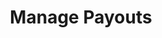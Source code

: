 ---
title: Manage Payouts
excerpt: ''
deprecated: false
hidden: false
metadata:
  title: ''
  description: ''
  robots: index
next:
  description: ''
---